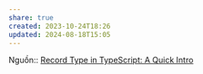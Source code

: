 ```yaml
---
share: true
created: 2023-10-24T18:26
updated: 2024-08-18T15:05
---
```

Nguồn:: [Record Type in TypeScript: A Quick Intro](https://dmitripavlutin.com/typescript-record/)
